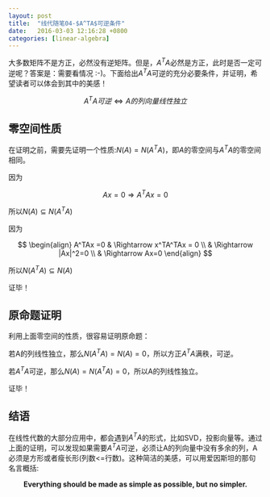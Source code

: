 ```yaml
---
layout: post
title:  "线代随笔04-$A^TA$可逆条件"
date:   2016-03-03 12:16:28 +0800
categories: [linear-algebra]
---
```


大多数矩阵不是方正，必然没有逆矩阵。但是，$A^TA$必然是方正，此时是否一定可逆呢？答案是：需要看情况 :-)。下面给出$A^TA$可逆的充分必要条件，并证明，希望读者可以体会到其中的美感！

$$
A^TA可逆 \Leftrightarrow A的列向量线性独立
$$

## 零空间性质
在证明之前，需要先证明一个性质:$N(A) = N(A^TA)$，即$A$的零空间与$A^TA$的零空间相同。

因为

$$Ax = 0 \Rightarrow A^TAx=0$$

所以$N(A) \subseteq N(A^TA)$

因为

$$
\begin{align}
	A^TAx =0 & \Rightarrow x^TA^TAx = 0 \\ 
	         & \Rightarrow |Ax|^2=0 \\ 
			 & \Rightarrow Ax=0
\end{align}
$$

所以$N(A^TA) \subseteq N(A)$

证毕！

## 原命题证明

利用上面零空间的性质，很容易证明原命题：

若A的列线性独立，那么$N(A^TA)=N(A)= {0}$，所以方正$A^TA$满秩，可逆。

若$A^TA$可逆，那么$N(A)=N(A^TA)= {0}$，所以A的列线性独立。

证毕！

## 结语
在线性代数的大部分应用中，都会遇到$A^TA$的形式，比如SVD，投影向量等。通过上面的证明，可以发现如果需要$A^TA$可逆，必须让A的列向量中没有多余的列，A必须是方形或者瘦长形(列数<=行数)。这种简洁的美感，可以用爱因斯坦的那句名言概括:

<p align='center'><strong> Everything should be made as simple as possible, but no simpler.</strong></p>





